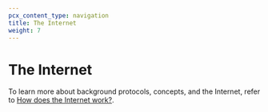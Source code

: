 ```yaml
---
pcx_content_type: navigation
title: The Internet
weight: 7
---
```


# The Internet

To learn more about background protocols, concepts, and the Internet, refer to [How does the Internet work?](https://www.cloudflare.com/learning/network-layer/how-does-the-internet-work/).
